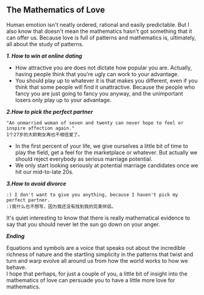 ## The Mathematics of Love

Human emotion isn't neatly ordered, rational and easily predictable. But I also know that doesn't mean the mathematics hasn't got something that it can offer us. Because love is full of patterns and mathematics is, ultimately, all about the study of patterns.

***1. How to win at online dating***

* How attractive you are does not dictate how popular you are. Actually, having people think that you're ugly can work to your advantage.
* You should play up to whatever it is that makes you different, even if you think that some people will find it unattractive. Because the people who fancy you are just going to fancy you anyway, and the unimportant losers only play up to your advantage.

***2.How to pick the perfect partner***

	"An unmarried woman of seven and twenty can never hope to feel or inspire affection again."
	1个27岁的大龄剩女再也不相信爱了。

* In the first percent of your life, we give ourselves a little bit of time to play the field, get a feel for the marketplace or whatever. But actually we should reject everybody as serious marriage potential.
* We only start looking seriously at potential marriage candidates once we hit our mid-to-late 20s.

***3.How to avoid divorce***

	:) I don't want to give you anything, because I haven't pick my perfect partner. 
	:)我什么也不想写，因为我还没有找到我的完美伴侣。
	
It's quiet interesting to know that there is really mathematical evidence to say that you should never let the sun go down on your anger.

***Ending***

Equations and symbols are a voice that speaks out about the incredible richness of nature and the startling simplicity in the patterns that twist and turn and warp evolve all around us from how the world works to how we behave. <br>
I hope that perhaps, for just a couple of you, a little bit of insight into the mathematics of love can persuade you to have a little more love for mathematics.